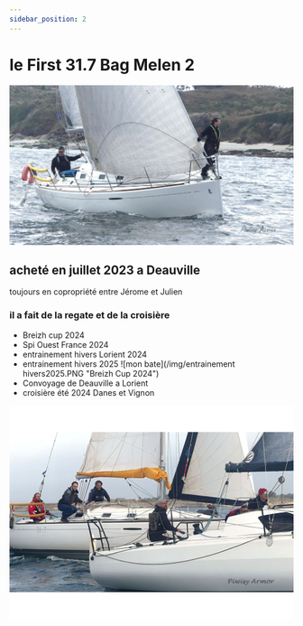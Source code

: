 ```yaml
---
sidebar_position: 2
---
```


 # le First 31.7 Bag Melen 2
 ![mon bate](/img/f1.jpg "Breizh Cup 2024")
 ## acheté en juillet 2023 a Deauville
 toujours en copropriété entre Jérome et Julien
 ### il a fait de la regate et de la croisière


  
  * Breizh cup 2024
  * Spi Ouest France 2024
  * entrainement hivers  Lorient 2024
  * entrainement hivers 2025
![mon bate](/img/entrainement hivers2025.PNG "Breizh Cup 2024")
  * Convoyage de Deauville a Lorient
  * croisière été 2024 Danes et Vignon
  

  ![mon bate](/img/regate6oct2024.jpg "Breizh Cup 2024")